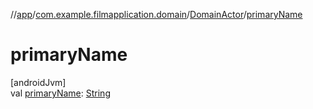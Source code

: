 //[app](../../../index.md)/[com.example.filmapplication.domain](../index.md)/[DomainActor](index.md)/[primaryName](primary-name.md)

# primaryName

[androidJvm]\
val [primaryName](primary-name.md): [String](https://kotlinlang.org/api/latest/jvm/stdlib/kotlin/-string/index.html)
